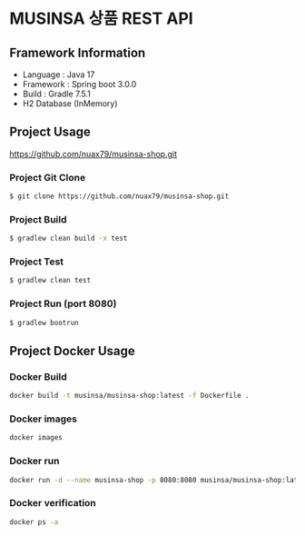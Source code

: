 # MUSINSA 상품 REST API 

## Framework Information
* Language : Java 17
* Framework : Spring boot 3.0.0
* Build : Gradle 7.5.1
* H2 Database (InMemory)



## Project Usage

https://github.com/nuax79/musinsa-shop.git

### Project Git Clone
```bash
$ git clone https://github.com/nuax79/musinsa-shop.git
```

### Project Build
```bash
$ gradlew clean build -x test
```

### Project Test
```bash
$ gradlew clean test
```

### Project Run (port 8080)
```bash
$ gradlew bootrun
```

## Project Docker Usage

### Docker Build
```bash
docker build -t musinsa/musinsa-shop:latest -f Dockerfile .
```

### Docker images
```bash
docker images
```

### Docker run
```bash
docker run -d --name musinsa-shop -p 8080:8080 musinsa/musinsa-shop:latest 
```

### Docker verification
```bash
docker ps -a
```
